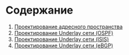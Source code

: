 # Содержание
1. [Проектирование адресного пространства](https://github.com/Vorobey1/otus-dc-network-design/blob/main/lab1/README.md)
2. [Проектирование Underlay сети (OSPF)](https://github.com/Vorobey1/otus-dc-network-design/blob/main/lab2/README.md)
3. [Проектирование Underlay сети (ISIS)](https://github.com/Vorobey1/otus-dc-network-design/blob/main/lab3/README.md)
4. [Проектирование Underlay сети (eBGP)](https://github.com/Vorobey1/otus-dc-network-design/blob/main/lab4/README.md)
